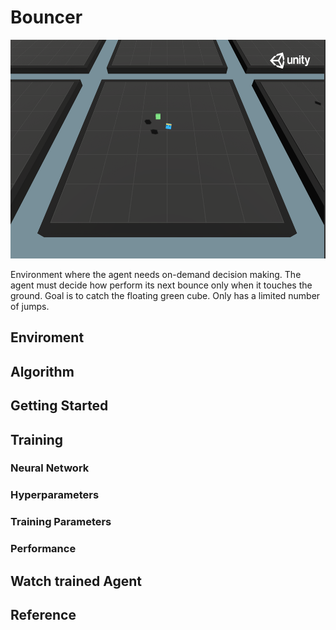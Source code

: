 # Bouncer

<p align="center"><img src="../media/bouncer.png" height="350px"></p>

Environment where the agent needs on-demand decision making. The agent must decide how perform its next bounce only when it touches the ground. Goal is to catch the floating green cube. Only has a limited number of jumps.

## Enviroment

## Algorithm

## Getting Started

## Training

### Neural Network

### Hyperparameters

### Training Parameters

### Performance

## Watch trained Agent

## Reference
